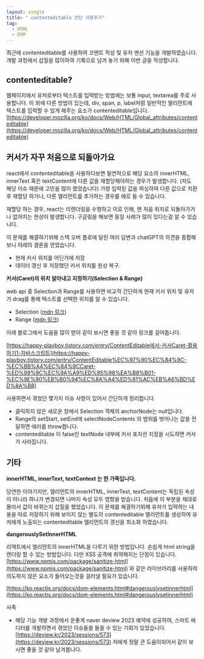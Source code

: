 ```yaml
---
layout: single
title: " contenteditable 간단 사용후기"
tag:
  - HTML
  - DOM
---
```


최근에 contenteditable를 사용하여 코멘트 작성 및 유저 멘션 기능을 개발하였습니다. 개발 과정에서 삽질을 많이하여 기록으로 남겨 놓기 위해 이번 글을 작성합니다.

## contenteditable?

웹페이지에서 유저로부터 텍스트를 입력받는 방법에는 보통 input, textarea를 주로 사용합니다. 이 외에 다른 방법이 있는데, div, span, p, label처럼 일반적인 엘리먼트에 텍스트를 입력할 수 있게 해주는 요소가 contenteditable입니다. [https://developer.mozilla.org/ko/docs/Web/HTML/Global_attributes/contenteditable](https://developer.mozilla.org/ko/docs/Web/HTML/Global_attributes/contenteditable)

## **커서가 자꾸 처음으로 되돌아가요**

react에서 contenteditable을 사용하다보면 필연적으로 해당 요소의 innerHTML, innerText 혹은 textContent에 다른 값을 재할당해야하는 경우가 발생합니다. (저도 해당 이슈 때문에 고민을 많이 했었습니다) 가령 입력된 값을 파싱하여 다른 값으로 치환 후 재할당 하거나, 다른 엘리먼트를 추가하는 경우를 예로 들 수 있습니다.

재할당 하는 경우, react는 리렌더링을 수행하고 이로 인해, 맨 처음 위치로 되돌아가거나 없어지는 현상이 발생합니다. 구글링을 해보면 동일 사례가 많이 있다는걸 알 수 있습니다.

이 문제를 해결하기위해 스택 오버 플로에 달린 여러 답변과 chatGPT의 의견을 종합해보니 아래의 결론을 얻었습니다.

- 현재 커서 위치를 어딘가에 저장
- 데이터 갱신 후 저장했던 커서 위치를 원상 복구.

**커서(Caret)의 위치 알아내고 지정하기(Selection & Range)**

web api 중 Selection과 Range를 사용하면 비교적 간단하게 현재 커서 위치 및 유저가 drag를 통해 텍스트를 선택한 위치를 알 수 있습니다.

- Selection ([mdn 링크](https://developer.mozilla.org/en-US/docs/Web/API/Selection))
- Range ([mdn 링크](https://developer.mozilla.org/en-US/docs/Web/API/Range))

아래 블로그에서 도움을 많이 받아 같이 보시면 좋을 것 같아 링크를 걸어둡니다.

[https://happy-playboy.tistory.com/entry/ContentEditable에서-커서Caret-활용하기1-자바스크립트](https://happy-playboy.tistory.com/entry/ContentEditable%EC%97%90%EC%84%9C-%EC%BB%A4%EC%84%9CCaret-%ED%99%9C%EC%9A%A9%ED%95%98%EA%B8%B01-%EC%9E%90%EB%B0%94%EC%8A%A4%ED%81%AC%EB%A6%BD%ED%8A%B8)

사용하면서 겪었던 몇가지 이슈 사항이 있어서 간단하게 정리합니다.

- 클릭하지 않은 새로운 창에서 Selection 객체의 anchorNode는 null입니다.
- Range의 setStart, setEnd에 selectNodeContents 의 범위를 벗어나는 값을 전달하면 에러를 throw합니다.
- contenteditable 이 false인 textNode 내부에 커서 포지션 지정을 시도하면 커서가 사라집니다.

## 기타

**innerHTML, innerText, textContext 는 한 가족입니다.**

당연한 이야기지만, 엘리먼트의 innerHTML, innerText, textContent는 독립된 속성이 아니라 하나가 변경되면 나머지 속성 모두 영향을 받습니다. 처음에 이 부분을 제대로 몰라서 값이 바뀌는지 삽질을 했었습니다. 이 문제를 해결하기위해 유저가 입력하는 내용을 따로 저장하기 위해 보이지 않는 별도의 contenteditable 엘리먼트를 생성하여 유저에게 노출되는 contenteditable 엘리먼트의 갱신을 최소화 하였습니다.

**dangerouslySetInnerHTML**

리액트에서 엘리먼트의 innerHTML을 다루기 위한 방법입니다. 손쉽게 html string을 렌더링 할 수 있는 방법입니다. 다만 XSS 공격에 취약해지는 단점이 있습니다. [https://www.npmjs.com/package/sanitize-html](https://www.npmjs.com/package/sanitize-html) 와 같은 라이브러리를 사용하여 의도하지 않은 요소가 들어오는것을 걸러낼 필요가 있습니다.

[https://ko.reactjs.org/docs/dom-elements.html#dangerouslysetinnerhtml](https://ko.reactjs.org/docs/dom-elements.html#dangerouslysetinnerhtml)

사족

- 해당 기능 개발 과정에서 운좋게 naver deview 2023 예약에 성공하여, 스마트 에디터를 개발하면서 겪었던 이슈들을 들을 수 있는 기회가 있었습니다. [https://deview.kr/2023/sessions/573](https://deview.kr/2023/sessions/573) 저에게 정말 큰 도움이되어서 같이 보시면 좋을 것 같아 남겨봅니다.

